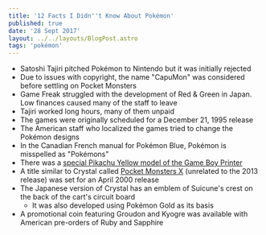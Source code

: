 ```yaml
---
title: '12 Facts I Didn''t Know About Pokémon'
published: true
date: '28 Sept 2017'
layout: ../../layouts/BlogPost.astro
tags: 'pokémon'
---
```


* Satoshi Tajiri pitched Pokémon to Nintendo but it was initially rejected
* Due to issues with copyright, the name "CapuMon" was considered before settling on Pocket Monsters
* Game Freak struggled with the development of Red & Green in Japan. Low finances caused many of the staff to leave
* Tajiri worked long hours, many of them unpaid
* The games were originally scheduled for a December 21, 1995 release
* The American staff who localized the games tried to change the Pokémon designs
* In the Canadian French manual for Pokémon Blue, Pokémon is misspelled as "Pokémons"
* There was a [special Pikachu Yellow model of the Game Boy Printer](https://i.pinimg.com/736x/a6/de/02/a6de026685b1cd9e6b15f786b24108ee--retro-games-nintendo-pokemon.jpg)
* A title similar to Crystal called [Pocket Monsters X](https://www.gamespot.com/articles/pocket-monster-x-on-the-game-boy/1100-2447345/) (unrelated to the 2013 release) was set for an April 2000 release
* The Japanese version of Crystal has an emblem of Suicune's crest on the back of the cart's circuit board
	* It was also developed using Pokémon Gold as its basis
* A promotional coin featuring Groudon and Kyogre was available with American pre-orders of Ruby and Sapphire